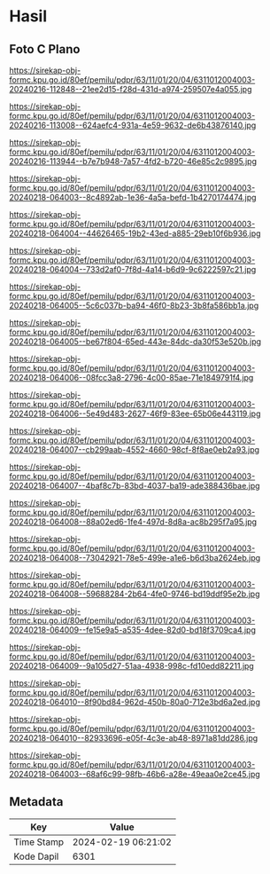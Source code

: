 # Hasil

## Foto C Plano

https://sirekap-obj-formc.kpu.go.id/80ef/pemilu/pdpr/63/11/01/20/04/6311012004003-20240216-112848--21ee2d15-f28d-431d-a974-259507e4a055.jpg

https://sirekap-obj-formc.kpu.go.id/80ef/pemilu/pdpr/63/11/01/20/04/6311012004003-20240216-113008--624aefc4-931a-4e59-9632-de6b43876140.jpg

https://sirekap-obj-formc.kpu.go.id/80ef/pemilu/pdpr/63/11/01/20/04/6311012004003-20240216-113944--b7e7b948-7a57-4fd2-b720-46e85c2c9895.jpg

https://sirekap-obj-formc.kpu.go.id/80ef/pemilu/pdpr/63/11/01/20/04/6311012004003-20240218-064003--8c4892ab-1e36-4a5a-befd-1b4270174474.jpg

https://sirekap-obj-formc.kpu.go.id/80ef/pemilu/pdpr/63/11/01/20/04/6311012004003-20240218-064004--44626465-19b2-43ed-a885-29eb10f6b936.jpg

https://sirekap-obj-formc.kpu.go.id/80ef/pemilu/pdpr/63/11/01/20/04/6311012004003-20240218-064004--733d2af0-7f8d-4a14-b6d9-9c6222597c21.jpg

https://sirekap-obj-formc.kpu.go.id/80ef/pemilu/pdpr/63/11/01/20/04/6311012004003-20240218-064005--5c6c037b-ba94-46f0-8b23-3b8fa586bb1a.jpg

https://sirekap-obj-formc.kpu.go.id/80ef/pemilu/pdpr/63/11/01/20/04/6311012004003-20240218-064005--be67f804-65ed-443e-84dc-da30f53e520b.jpg

https://sirekap-obj-formc.kpu.go.id/80ef/pemilu/pdpr/63/11/01/20/04/6311012004003-20240218-064006--08fcc3a8-2796-4c00-85ae-71e1849791f4.jpg

https://sirekap-obj-formc.kpu.go.id/80ef/pemilu/pdpr/63/11/01/20/04/6311012004003-20240218-064006--5e49d483-2627-46f9-83ee-65b06e443119.jpg

https://sirekap-obj-formc.kpu.go.id/80ef/pemilu/pdpr/63/11/01/20/04/6311012004003-20240218-064007--cb299aab-4552-4660-98cf-8f8ae0eb2a93.jpg

https://sirekap-obj-formc.kpu.go.id/80ef/pemilu/pdpr/63/11/01/20/04/6311012004003-20240218-064007--4baf8c7b-83bd-4037-ba19-ade388436bae.jpg

https://sirekap-obj-formc.kpu.go.id/80ef/pemilu/pdpr/63/11/01/20/04/6311012004003-20240218-064008--88a02ed6-1fe4-497d-8d8a-ac8b295f7a95.jpg

https://sirekap-obj-formc.kpu.go.id/80ef/pemilu/pdpr/63/11/01/20/04/6311012004003-20240218-064008--73042921-78e5-499e-a1e6-b6d3ba2624eb.jpg

https://sirekap-obj-formc.kpu.go.id/80ef/pemilu/pdpr/63/11/01/20/04/6311012004003-20240218-064008--59688284-2b64-4fe0-9746-bd19ddf95e2b.jpg

https://sirekap-obj-formc.kpu.go.id/80ef/pemilu/pdpr/63/11/01/20/04/6311012004003-20240218-064009--fe15e9a5-a535-4dee-82d0-bd18f3709ca4.jpg

https://sirekap-obj-formc.kpu.go.id/80ef/pemilu/pdpr/63/11/01/20/04/6311012004003-20240218-064009--9a105d27-51aa-4938-998c-fd10edd82211.jpg

https://sirekap-obj-formc.kpu.go.id/80ef/pemilu/pdpr/63/11/01/20/04/6311012004003-20240218-064010--8f90bd84-962d-450b-80a0-712e3bd6a2ed.jpg

https://sirekap-obj-formc.kpu.go.id/80ef/pemilu/pdpr/63/11/01/20/04/6311012004003-20240218-064010--82933696-e05f-4c3e-ab48-8971a81dd286.jpg

https://sirekap-obj-formc.kpu.go.id/80ef/pemilu/pdpr/63/11/01/20/04/6311012004003-20240218-064003--68af6c99-98fb-46b6-a28e-49eaa0e2ce45.jpg


## Metadata

| Key        | Value               |
| ---------- | ------------------- |
| Time Stamp | 2024-02-19 06:21:02 |
| Kode Dapil | 6301                |



